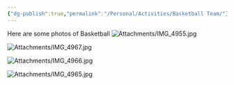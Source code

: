 ```yaml
---
{"dg-publish":true,"permalink":"/Personal/Activities/Basketball Team/"}
---
```



Here are some photos of Basketball
![Attachments/IMG_4955.jpg](/img/user/Attachments/IMG_4955.jpg)

![Attachments/IMG_4967.jpg](/img/user/Attachments/IMG_4967.jpg)

![Attachments/IMG_4966.jpg](/img/user/Attachments/IMG_4966.jpg)

![Attachments/IMG_4965.jpg](/img/user/Attachments/IMG_4965.jpg)
